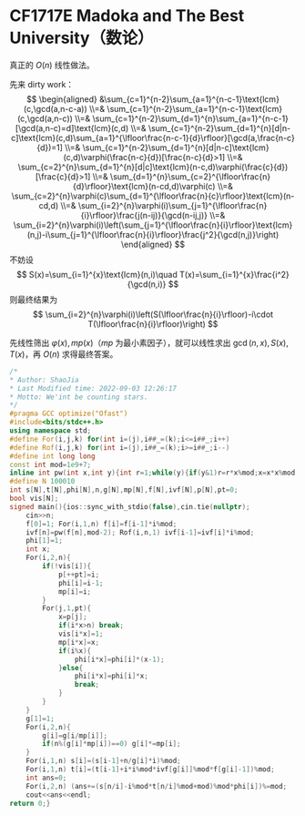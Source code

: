# CF1717E Madoka and The Best University（数论）

真正的 $O(n)$ 线性做法。

先来 dirty work：
$$
\begin{aligned}
&\sum_{c=1}^{n-2}\sum_{a=1}^{n-c-1}\text{lcm}(c,\gcd(a,n-c-a))
\\=& \sum_{c=1}^{n-2}\sum_{a=1}^{n-c-1}\text{lcm}(c,\gcd(a,n-c))
\\=& \sum_{c=1}^{n-2}\sum_{d=1}^{n}\sum_{a=1}^{n-c-1}[\gcd(a,n-c)=d]\text{lcm}(c,d)
\\=& \sum_{c=1}^{n-2}\sum_{d=1}^{n}[d|n-c]\text{lcm}(c,d)\sum_{a=1}^{\lfloor\frac{n-c-1}{d}\rfloor}[\gcd(a,\frac{n-c}{d})=1]
\\=& \sum_{c=1}^{n-2}\sum_{d=1}^{n}[d|n-c]\text{lcm}(c,d)\varphi(\frac{n-c}{d})[\frac{n-c}{d}>1]
\\=& \sum_{c=2}^{n}\sum_{d=1}^{n}[d|c]\text{lcm}(n-c,d)\varphi(\frac{c}{d})[\frac{c}{d}>1]
\\=& \sum_{d=1}^{n}\sum_{c=2}^{\lfloor\frac{n}{d}\rfloor}\text{lcm}(n-cd,d)\varphi(c)
\\=& \sum_{c=2}^{n}\varphi(c)\sum_{d=1}^{\lfloor\frac{n}{c}\rfloor}\text{lcm}(n-cd,d)
\\=& \sum_{i=2}^{n}\varphi(i)\sum_{j=1}^{\lfloor\frac{n}{i}\rfloor}\frac{j(n-ij)}{\gcd(n-ij,j)}
\\=& \sum_{i=2}^{n}\varphi(i)\left(\sum_{j=1}^{\lfloor\frac{n}{i}\rfloor}\text{lcm}(n,j)-i\sum_{j=1}^{\lfloor\frac{n}{i}\rfloor}\frac{j^2}{\gcd(n,j)}\right)
\end{aligned}
$$
不妨设
$$
S(x)=\sum_{i=1}^{x}\text{lcm}(n,i)\quad T(x)=\sum_{i=1}^{x}\frac{i^2}{\gcd(n,i)}
$$
则最终结果为
$$
\sum_{i=2}^{n}\varphi(i)\left(S(\lfloor\frac{n}{i}\rfloor)-i\cdot T(\lfloor\frac{n}{i}\rfloor)\right)
$$

先线性筛出 $\varphi(x),mp(x)$（$mp$ 为最小素因子），就可以线性求出 $\gcd(n,x),S(x),T(x)$，再 $O(n)$ 求得最终答案。

```cpp
/*
* Author: ShaoJia
* Last Modified time: 2022-09-03 12:26:17
* Motto: We'int be counting stars.
*/
#pragma GCC optimize("Ofast")
#include<bits/stdc++.h>
using namespace std;
#define For(i,j,k) for(int i=(j),i##_=(k);i<=i##_;i++)
#define Rof(i,j,k) for(int i=(j),i##_=(k);i>=i##_;i--)
#define int long long
const int mod=1e9+7;
inline int pw(int x,int y){int r=1;while(y){if(y&1)r=r*x%mod;x=x*x%mod;y>>=1;}return r;}
#define N 100010
int s[N],t[N],phi[N],n,g[N],mp[N],f[N],ivf[N],p[N],pt=0;
bool vis[N];
signed main(){ios::sync_with_stdio(false),cin.tie(nullptr);
	cin>>n;
	f[0]=1; For(i,1,n) f[i]=f[i-1]*i%mod;
	ivf[n]=pw(f[n],mod-2); Rof(i,n,1) ivf[i-1]=ivf[i]*i%mod;
	phi[1]=1;
	int x;
	For(i,2,n){
		if(!vis[i]){
			p[++pt]=i;
			phi[i]=i-1;
			mp[i]=i;
		}
		For(j,1,pt){
			x=p[j];
			if(i*x>n) break;
			vis[i*x]=1;
			mp[i*x]=x;
			if(i%x){
				phi[i*x]=phi[i]*(x-1);
			}else{
				phi[i*x]=phi[i]*x;
				break;
			}
		}
	}
	g[1]=1;
	For(i,2,n){
		g[i]=g[i/mp[i]];
		if(n%(g[i]*mp[i])==0) g[i]*=mp[i];
	}
	For(i,1,n) s[i]=(s[i-1]+n/g[i]*i)%mod;
	For(i,1,n) t[i]=(t[i-1]+i*i%mod*ivf[g[i]]%mod*f[g[i]-1])%mod;
	int ans=0;
	For(i,2,n) (ans+=(s[n/i]-i%mod*t[n/i]%mod+mod)%mod*phi[i])%=mod;
	cout<<ans<<endl;
return 0;}
```